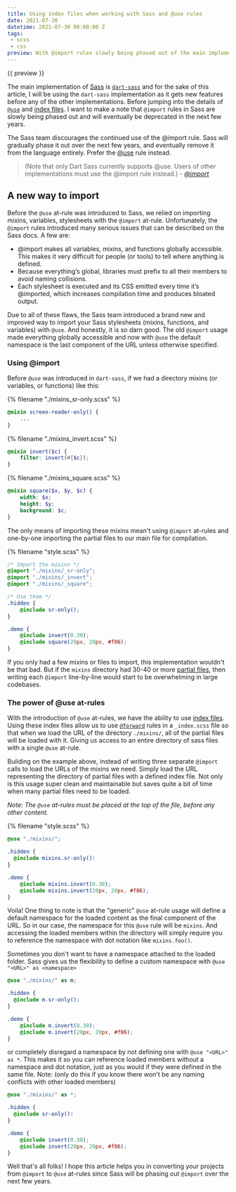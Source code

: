 ```yaml
---
title: Using index files when working with Sass and @use rules
date: 2021-07-30
datetime: 2021-07-30 00:00:00 Z
tags:
 - scss
 - css
preview: With @import rules slowly being phased out of the main implementation of Sass (dart-sass) and eventually deprecated, its time to learn how to use @use rules and the neat features that comes along with it.
---
```


{{ preview }}

The main implementation of [Sass](https://sass-lang.com/) is [`dart-sass`](https://sass-lang.com/dart-sass) and for the sake of this article, I will be using the `dart-sass` implementation as it gets new features before any of the other implementations. Before jumping into the details of [`@use`](https://sass-lang.com/documentation/at-rules/use) and [index files](https://sass-lang.com/documentation/at-rules/import#index-files). I want to make a note that `@import` rules in Sass are slowly being phased out and will eventually be deprecated in the next few years.

The Sass team discourages the continued use of the @import rule. Sass will gradually phase it out over the next few years, and eventually remove it from the language entirely. Prefer the [@use](https://sass-lang.com/documentation/at-rules/use) rule instead. 

> (Note that only Dart Sass currently supports @use. Users of other implementations must use the @import rule instead.) - _[@import](https://sass-lang.com/documentation/at-rules/import)_

<h2 class="post-heading">A new way to import</h2>

Before the `@use` at-rule was introduced to Sass, we relied on importing mixins, variables, stylesheets with the `@import` at-rule. Unfortunately, the `@import` rules introduced many serious issues that can be described on the Sass docs. A few are:

- @import makes all variables, mixins, and functions globally accessible. This makes it very difficult for people (or tools) to tell where anything is defined.
- Because everything’s global, libraries must prefix to all their members to avoid naming collisions.
- Each stylesheet is executed and its CSS emitted every time it’s @imported, which increases compilation time and produces bloated output.

Due to all of these flaws, the Sass team introduced a brand new and improved way to import your Sass stylesheets (mixins, functions, and variables) with `@use`. And honestly, it is so darn good. The old `@import` usage made everything globally accessible and now with `@use` the default namespace is the last component of the URL unless otherwise specified.

<h3 class="post-heading">Using @import</h3>

Before `@use` was introduced in `dart-sass`, if we had a directory mixins (or variables, or functions) like this:

{% filename "./mixins_sr-only.scss" %}

```scss
@mixin screen-reader-only() {
    ...
}
```

{% filename "./mixins_invert.scss" %}

```scss
@mixin invert($c) {
    filter: invert(#{$c}); 
}
```

{% filename "./mixins_square.scss" %}

```scss
@mixin square($x, $y, $c) {
    width: $x;
    height: $y;
    background: $c;
}
```

The only means of importing these mixins mean't using `@import` at-rules and one-by-one importing the partial files to our main file for compilation.

{% filename "style.scss" %}

```scss
/* Import the mixins */
@import "./mixins/_sr-only";
@import "./mixins/_invert";
@import "./mixins/_square";

/* Use them */
.hidden {
    @include sr-only();
} 

.demo {
    @include invert(0.30);
    @include square(20px, 20px, #f06);
}
```

If you only had a few mixins or files to import, this implementation wouldn't be that bad. But if the `mixins` directory had 30-40 or more [partial files](https://sass-lang.com/documentation/at-rules/use#partials), then writing each `@import` line-by-line would start to be overwhelming in large codebases.

<h3 class="post-heading">The power of @use at-rules</h3>

With the introduction of `@use` at-rules, we have the ability to use [index files](https://sass-lang.com/documentation/at-rules/use#index-files). Using these index files allow us to use [`@forward`](https://sass-lang.com/documentation/at-rules/forward) rules in a `_index.scss` file so that when we load the URL of the directory `./mixins/`, all of the partial files will be loaded with it. Giving us access to an entire directory of sass files with a single `@use` at-rule.

Building on the example above, instead of writing three separate `@import` calls to load the URLs of the mixins we need. Simply load the URL representing the directory of partial files with a defined index file. Not only is this usage super clean and maintainable but saves quite a bit of time when many partial files need to be loaded. 

_Note: The `@use` at-rules must be placed at the top of the file, before any other content._

{% filename "style.scss" %}

```scss
@use "./mixins/";

.hidden {
  @include mixins.sr-only():
}

.demo {
    @include mixins.invert(0.30);
    @include mixins.invert(20px, 20px, #f06);
}
```

Voila! One thing to note is that the "generic" `@use` at-rule usage will define a default namespace for the loaded content as the final component of the URL. So in our case, the namespace for this `@use` rule will be `mixins`. And accessing the loaded members within the directory will simply require you to reference the namespace with dot notation like `mixins.foo()`.

Sometimes you don't want to have a namespace attached to the loaded folder. Sass gives us the flexibility to define a custom namespace with `@use "<URL>" as <namespace>`

```scss
@use "./mixins/" as m;

.hidden {
  @include m.sr-only():
}

.demo {
    @include m.invert(0.30);
    @include m.invert(20px, 20px, #f06);
}
```
or completely disregard a namespace by not defining one with `@use "<URL>" as *`. This makes it so you can reference loaded members without a namespace and dot notation, just as you would if they were defined in the same file. Note: (only do this if you know there won't be any naming conflicts with other loaded members)

```scss
@use "./mixins/" as *;

.hidden {
  @include sr-only():
}

.demo {
    @include invert(0.30);
    @include invert(20px, 20px, #f06);
}
```

Well that's all folks! I hope this article helps you in converting your projects from `@import` to `@use` at-rules since Sass will be phasing out `@import` over the next few years.
